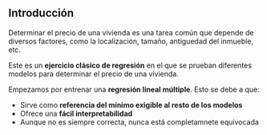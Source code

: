 ## Introducción  

Determinar el precio de una vivienda es una tarea común que depende de diversos factores, como la localización, tamaño, antiguedad del inmueble, etc.   

Este es un **ejercicio clásico de regresión** en el que se prueban diferentes modelos para determinar el precio de una vivienda.   

Empezamos por entrenar una **regresión lineal múltiple**. Esto se debe a que:  

  * Sirve como **referencia del mínimo exigible al resto de los modelos**   
  * Ofrece una **fácil interpretabilidad**   
  * Aunque no es siempre correcta, nunca está completamnete equivocada  
